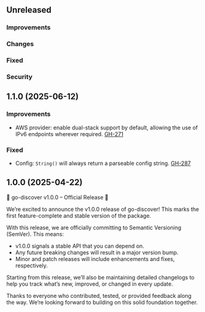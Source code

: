 ## Unreleased

### Improvements

### Changes

### Fixed

### Security

## 1.1.0 (2025-06-12)

### Improvements

* AWS provider: enable dual-stack support by default, allowing the use of IPv6 endpoints wherever required. [GH-271](https://github.com/hashicorp/go-discover/pull/271)

### Fixed

* Config: `String()` will always return a parseable config string. [GH-287](https://github.com/hashicorp/go-discover/pull/287)

## 1.0.0 (2025-04-22)

🚀 go-discover v1.0.0 – Official Release 🎉

We’re excited to announce the v1.0.0 release of go-discover! This marks the first feature-complete and stable version of the package.

With this release, we are officially committing to Semantic Versioning (SemVer). This means:
  - v1.0.0 signals a stable API that you can depend on.
  - Any future breaking changes will result in a major version bump.
  - Minor and patch releases will include enhancements and fixes, respectively.

Starting from this release, we’ll also be maintaining detailed changelogs to help you track what’s new, improved, or changed in every update.

Thanks to everyone who contributed, tested, or provided feedback along the way. We’re looking forward to building on this solid foundation together.
